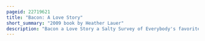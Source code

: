 ```yaml
---
pageid: 22719621
title: "Bacon: A Love Story"
short_summary: "2009 book by Heather Lauer"
description: "Bacon a Love Story a Salty Survey of Everybody's favorite Meat is a Nonfiction Book about Bacon written by the american Writer heather Lauer in 2009. It describes curing and cooking Bacon, gives over 20 Bacon Recipes, and analyzes the Impact of Bacon on popular Culture. The Text is interspersed with Facts about Bacon and bacon-related Quips by comedian Jim Gaffigan."
---
```

